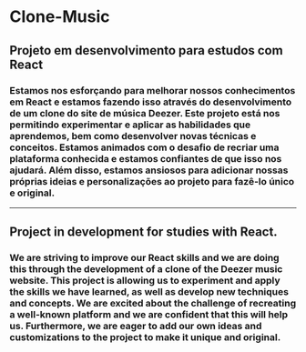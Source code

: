 # Clone-Music
## Projeto em desenvolvimento para estudos com React

### Estamos nos esforçando para melhorar nossos conhecimentos em React e estamos fazendo isso através do desenvolvimento de um clone do site de música Deezer. Este projeto está nos permitindo experimentar e aplicar as habilidades que aprendemos, bem como desenvolver novas técnicas e conceitos. Estamos animados com o desafio de recriar uma plataforma conhecida e estamos confiantes de que isso nos ajudará. Além disso, estamos ansiosos para adicionar nossas próprias ideias e personalizações ao projeto para fazê-lo único e original.

<hr>

## Project in development for studies with React.

### We are striving to improve our React skills and we are doing this through the development of a clone of the Deezer music website. This project is allowing us to experiment and apply the skills we have learned, as well as develop new techniques and concepts. We are excited about the challenge of recreating a well-known platform and we are confident that this will help us. Furthermore, we are eager to add our own ideas and customizations to the project to make it unique and original.

